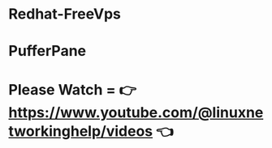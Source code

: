 # Redhat-FreeVps
# PufferPane
# Please Watch = 👉 https://www.youtube.com/@linuxnetworkinghelp/videos 👈
